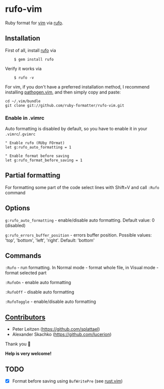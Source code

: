 # rufo-vim

Ruby format for [vim](https://www.vim.org) via [rufo](https://github.com/ruby-formatter/rufo).

## Installation

First of all, install [rufo](https://github.com/asterite/rufo) via

        $ gem install rufo

Verify it works via

        $ rufo -v

For vim, if you don't have a preferred installation method, I recommend
installing [pathogen.vim](https://github.com/tpope/vim-pathogen), and
then simply copy and paste:

    cd ~/.vim/bundle
    git clone git://github.com/ruby-formatter/rufo-vim.git

### Enable in .vimrc

Auto formatting is disabled by default, so you have to enable it in your `.vimrc`/`.gvimrc`

```vim
" Enable rufo (RUby FOrmat)
let g:rufo_auto_formatting = 1

" Enable format before saving
let g:rufo_format_before_saving = 1
```

## Partial formatting

For formatting some part of the code select lines with Shift+V and call `:Rufo` command

## Options

`g:rufo_auto_formatting` - enable/disable auto formatting. Default value: 0 (disabled)

`g:rufo_errors_buffer_position` - errors buffer position. Possible values: 'top', 'bottom', 'left', 'right'.
Default: 'bottom'

## Commands

`:Rufo` - run formatting. In Normal mode - format whole file, in Visual mode - format selected part

`:RufoOn` - enable auto formatting

`:RufoOff` - disable auto formatting

`:RufoToggle` - enable/disable auto formatting

## [Contributors](https://github.com/ruby-formatter/rufo-vim/graphs/contributors)

* Peter Leitzen (https://github.com/splattael)
* Alexander Skachko (https://github.com/lucerion)

Thank you :green_heart:

**Help is very welcome!**

## TODO

- [x] Format before saving using `BufWritePre` (see [rust.vim](https://github.com/rust-lang/rust.vim/))
